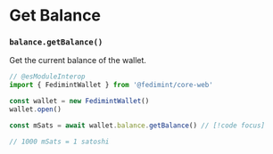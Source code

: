 # Get Balance

### `balance.getBalance()`

Get the current balance of the wallet.

```ts twoslash
// @esModuleInterop
import { FedimintWallet } from '@fedimint/core-web'

const wallet = new FedimintWallet()
wallet.open()

const mSats = await wallet.balance.getBalance() // [!code focus]

// 1000 mSats = 1 satoshi
```
